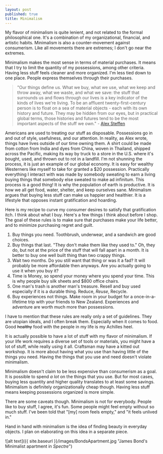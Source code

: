 ```yaml
---
layout: post
published: true
title: Minimalism
---
```


My flavor of minimalism is quite lenient, and not related to the formal
philosophical one. It's a combination of my organizational, financial, and artistic
habits. Minimalism is also a counter-movement against consumerism. Like all
movements there are extremes; I don't go near the extremes.

Minimalism makes the most sense in terms of material purchases. It means that
I try to limit the quantity of my possessions, among other criteria. Having less
stuff feels cleaner and more organized. I'm less tied down to one place.
People express themselves through their purchases.

> "Our things define us. What we buy, what we use, what we keep and throw away, what we waste, and what we save: the stuff that surrounds us and flows through our lives is a key indicator of the kinds of lives we're living. To be an affluent twenty-first-century person is to float on a sea of material objects - each with its own history and future. They may be hidden from our eyes, but in practical global terms, those histories and futures tend to be the most important aspects of the stuff we own." - [Alex Steffen](http://earthecho.org/news/our_things_define_us)

Americans are used to treating our stuff as disposable. Possessions go in and
out of style, usefulness, and our attention. In reality, as Alex wrote, things
have lives outside of our time owning them. A shirt could be made from cotton
from India and dyes from China, woven in Thailand, shipped across the Pacific,
making its way by truck to a store in the U.S. where it's bought, used, and
thrown out to rot in a landfill. I'm not shunning the process, it is
just an example of our global economy. It is easy for wealthy Westerners like
myself to take for granted a $20 possession. Practically everything I interact
with was made by somebody sweating to earn a living buying things that somebody
else sweated to make ad infinitum. This process is a good thing! It is why the
population of earth is productive. It is how we all get food, water, shelter,
and keep ourselves sane. Minimalism argues that buying less stuff can make us
happier and healthier. It is a lifestyle that opposes instant gratification and
hoarding. 

Here is my recipe to curve my consumer desires to satisfy that gratification
itch. I think about what I buy. Here's a few things I think about before
I shop. The goal of these rules is to make sure that purchases make your life
better, and to minimize purchasing regret and guilt.

1. Buy things you need. Toothbrush, underwear, and a sandwich are good choices.
2. Buy things that last. "They don't make them like they used to." Oh, they do,
   but not at the price of the stuff that will fall apart in a month. It is
   better to buy one well built thing than two crappy things.
3. Wait two months. Do you still want that thing or was it a fad? It will
   probably be more affordable then anyways. Are you actually going to use it
   when you buy it?
4. Time is Money, so spend your money where you spend your time. This is why
   people buy silk sheets and $800 office chairs.
5. One man's trash is another man's treasure. Resell and buy used especially if
   it is a durable thing. Reduce, _Reuse_, Recycle.
6. Buy experiences not things. Make room in your budget for
   a once-in-a-lifetime trip with your friends to New Zealand. Experiences and
   adventure are worth much more than possessions.

I have to mention that these rules are really only a set of guidelines. They are
utopian ideals, and I often break them. Especially when it comes to food. Good
~~healthy~~ food with the people in my life is my Achilles heel. 

It is actually possible to have a lot of stuff with my flavor of minimalism.
If your life work requires a diverse set of tools or materials, you might have
a lot of stuff, while really using it all. Craftsman may
have a kitted out workshop. It is more about having what you use than having
little of the things you need. Having the things that you use and need doesn't
violate minimalism. 

Minimalism doesn't claim to be less expensive than consumerism as a goal. It is
possible to spend _a lot_ on the things that you use. But for most cases,
buying less quantity and higher quality translates to at least some savings.
Minimalism is definitely organizationally cheap though. Having less stuff means
keeping possessions organized is more simple.

There are some caveats though. Minimalism is not for everybody. People like to
buy stuff, I agree, it's fun. Some people might feel empty without so much
stuff. I've been told that "[my] room feels empty," and "it feels unlived in."

Hand in hand with minimalism is the idea of finding beauty in everyday objects.
I plan on elaborating on this idea in a separate piece.

![alt text]({{ site.baseurl }}/images/BondsApartment.jpg "James Bond's Minimalist apartment in _Spectre_")


